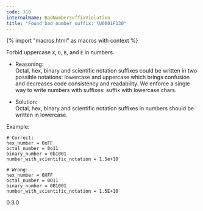 ```yaml
---
code: 310
internalName: BadNumberSuffixViolation
title: "Found bad number suffix: \U0001F130"
---
```


{% import "macros.html" as macros with context %}

Forbid uppercase `X`, `O`, `B`, and `E` in numbers.

  - Reasoning:  
    Octal, hex, binary and scientific notation suffixes could be written
    in two possible notations: lowercase and uppercase which brings
    confusion and decreases code consistency and readability. We enforce
    a single way to write numbers with suffixes: suffix with lowercase
    chars.

  - Solution:  
    Octal, hex, binary and scientific notation suffixes in numbers
    should be written in lowercase.

Example:

    # Correct:
    hex_number = 0xFF
    octal_number = 0o11
    binary_number = 0b1001
    number_with_scientific_notation = 1.5e+10
    
    # Wrong:
    hex_number = 0XFF
    octal_number = 0O11
    binary_number = 0B1001
    number_with_scientific_notation = 1.5E+10

<div class="versionadded">

0.3.0

</div>